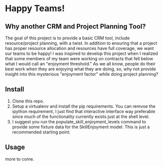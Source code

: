 # Happy Teams!
## Why another CRM and Project Planning Tool?
The goal of this project is to provide a basic CRM tool, include resource/project planning, with a twist.  In addition to ensuring that a project has proper resource allocation and resources have full coverage, we want our teams to be happy!  I was inspired to develop this project when I realized that some members of my team were working on contracts that fell below what I would call an "enjoyment threshold."  As we all know, people do their best work when they are enjoying what they are doing, so, why not provide insight into this mysterious "enjoyment factor" while doing project planning?

## Install
1. Clone this repo.
2. Setup a virtualenv and install the pip requirements.  You can remvoe the ipython requirement, I just find that interactive interface way preferable since much of the functionality currently exists just at the shell level.
3. I suggest you run the populate_skill_enjoyment_levels command to provide some fixture data for the SkillEnjoyment model.  This is just a recommended starting point.

## Usage
more to come.
